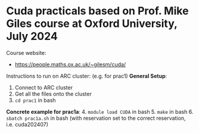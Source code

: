 # Cuda practicals based on Prof. Mike Giles course at Oxford University, July 2024

Course website:
- https://people.maths.ox.ac.uk/~gilesm/cuda/


Instructions to run on ARC cluster: (e.g. for prac1)
**General Setup**:
1. Connect to ARC cluster
2. Get all the files onto the cluster
3. `cd prac1` in bash

**Concrete example for prac1a**:
4. `module load CUDA` in bash
5. `make` in bash
6. `sbatch prac1a.sh` in bash (with reservation set to the correct reservation, i.e. cuda202407)


